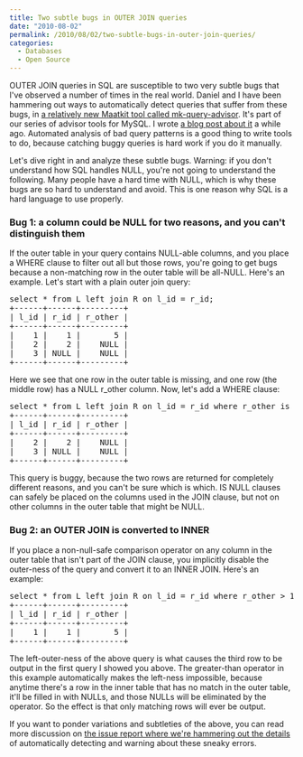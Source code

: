```yaml
---
title: Two subtle bugs in OUTER JOIN queries
date: "2010-08-02"
permalink: /2010/08/02/two-subtle-bugs-in-outer-join-queries/
categories:
  - Databases
  - Open Source
---
```

OUTER JOIN queries in SQL are susceptible to two very subtle bugs that I've observed a number of times in the real world. Daniel and I have been hammering out ways to automatically detect queries that suffer from these bugs, in [a relatively new Maatkit tool called mk-query-advisor][1]. It's part of our series of advisor tools for MySQL. I wrote [a blog post about it][2] a while ago. Automated analysis of bad query patterns is a good thing to write tools to do, because catching buggy queries is hard work if you do it manually.

Let's dive right in and analyze these subtle bugs. Warning: if you don't understand how SQL handles NULL, you're not going to understand the following. Many people have a hard time with NULL, which is why these bugs are so hard to understand and avoid. This is one reason why SQL is a hard language to use properly.

### Bug 1: a column could be NULL for two reasons, and you can't distinguish them

If the outer table in your query contains NULL-able columns, and you place a WHERE clause to filter out all but those rows, you're going to get bugs because a non-matching row in the outer table will be all-NULL. Here's an example. Let's start with a plain outer join query:

<pre>
select * from L left join R on l_id = r_id;
+------+------+---------+
| l_id | r_id | r_other |
+------+------+---------+
|    1 |    1 |       5 | 
|    2 |    2 |    NULL | 
|    3 | NULL |    NULL | 
+------+------+---------+
</pre>

Here we see that one row in the outer table is missing, and one row (the middle row) has a NULL r_other column. Now, let's add a WHERE clause:

<pre>
select * from L left join R on l_id = r_id where r_other is null;
+------+------+---------+
| l_id | r_id | r_other |
+------+------+---------+
|    2 |    2 |    NULL | 
|    3 | NULL |    NULL | 
+------+------+---------+
</pre>

This query is buggy, because the two rows are returned for completely different reasons, and you can't be sure which is which. IS NULL clauses can safely be placed on the columns used in the JOIN clause, but not on other columns in the outer table that might be NULL.

### Bug 2: an OUTER JOIN is converted to INNER

If you place a non-null-safe comparison operator on any column in the outer table that isn't part of the JOIN clause, you implicitly disable the outer-ness of the query and convert it to an INNER JOIN. Here's an example:

<pre>
select * from L left join R on l_id = r_id where r_other > 1;
+------+------+---------+
| l_id | r_id | r_other |
+------+------+---------+
|    1 |    1 |       5 | 
+------+------+---------+
</pre>

The left-outer-ness of the above query is what causes the third row to be output in the first query I showed you above. The greater-than operator in this example automatically makes the left-ness impossible, because anytime there's a row in the inner table that has no match in the outer table, it'll be filled in with NULLs, and those NULLs will be eliminated by the operator. So the effect is that only matching rows will ever be output.

If you want to ponder variations and subtleties of the above, you can read more discussion on [the issue report where we're hammering out the details][3] of automatically detecting and warning about these sneaky errors.

 [1]: http://www.maatkit.org/doc/mk-query-advisor.html
 [2]: http://www.xaprb.com/blog/2010/03/16/try-mk-query-advisor-a-new-maatkit-tool/
 [3]: http://code.google.com/p/maatkit/issues/detail?id=950
